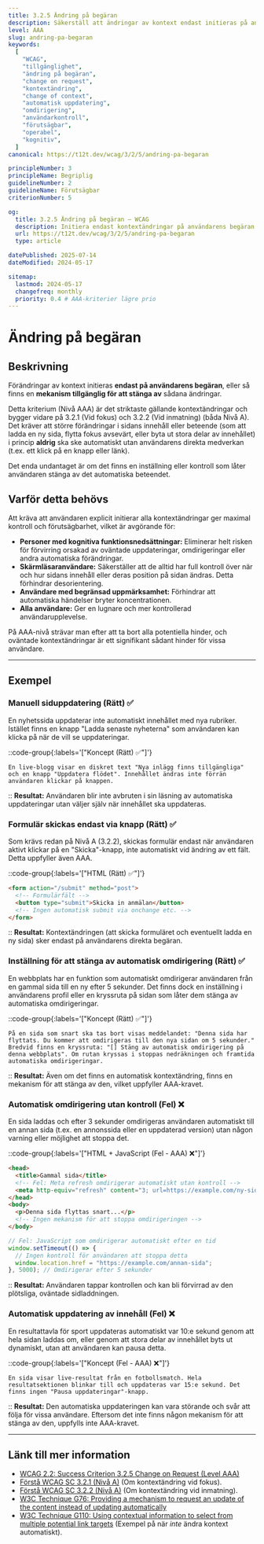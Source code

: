 ```yaml
---
title: 3.2.5 Ändring på begäran
description: Säkerställ att ändringar av kontext endast initieras på användarens begäran, eller att en mekanism finns för att stänga av sådana ändringar.
level: AAA
slug: andring-pa-begaran
keywords:
  [
    "WCAG",
    "tillgänglighet",
    "ändring på begäran",
    "change on request",
    "kontextändring",
    "change of context",
    "automatisk uppdatering",
    "omdirigering",
    "användarkontroll",
    "förutsägbar",
    "operabel",
    "kognitiv",
  ]
canonical: https://t12t.dev/wcag/3/2/5/andring-pa-begaran

principleNumber: 3
principleName: Begriplig
guidelineNumber: 2
guidelineName: Förutsägbar
criterionNumber: 5

og:
  title: 3.2.5 Ändring på begäran – WCAG
  description: Initiera endast kontextändringar på användarens begäran eller erbjud ett sätt att stänga av dem.
  url: https://t12t.dev/wcag/3/2/5/andring-pa-begaran
  type: article

datePublished: 2025-07-14
dateModified: 2024-05-17

sitemap:
  lastmod: 2024-05-17
  changefreq: monthly
  priority: 0.4 # AAA-kriterier lägre prio
---
```


# Ändring på begäran

## Beskrivning

Förändringar av kontext initieras **endast på användarens begäran**, eller så finns en **mekanism tillgänglig för att stänga av** sådana ändringar.

Detta kriterium (Nivå AAA) är det striktaste gällande kontextändringar och bygger vidare på 3.2.1 (Vid fokus) och 3.2.2 (Vid inmatning) (båda Nivå A). Det kräver att större förändringar i sidans innehåll eller beteende (som att ladda en ny sida, flytta fokus avsevärt, eller byta ut stora delar av innehållet) i princip **aldrig** ska ske automatiskt utan användarens direkta medverkan (t.ex. ett klick på en knapp eller länk).

Det enda undantaget är om det finns en inställning eller kontroll som låter användaren stänga av det automatiska beteendet.

## Varför detta behövs

Att kräva att användaren explicit initierar alla kontextändringar ger maximal kontroll och förutsägbarhet, vilket är avgörande för:

- **Personer med kognitiva funktionsnedsättningar:** Eliminerar helt risken för förvirring orsakad av oväntade uppdateringar, omdirigeringar eller andra automatiska förändringar.
- **Skärmläsaranvändare:** Säkerställer att de alltid har full kontroll över när och hur sidans innehåll eller deras position på sidan ändras. Detta förhindrar desorientering.
- **Användare med begränsad uppmärksamhet:** Förhindrar att automatiska händelser bryter koncentrationen.
- **Alla användare:** Ger en lugnare och mer kontrollerad användarupplevelse.

På AAA-nivå strävar man efter att ta bort alla potentiella hinder, och oväntade kontextändringar är ett signifikant sådant hinder för vissa användare.

---

## Exempel

### Manuell siduppdatering (Rätt) ✅

En nyhetssida uppdaterar inte automatiskt innehållet med nya rubriker. Istället finns en knapp "Ladda senaste nyheterna" som användaren kan klicka på när de vill se uppdateringar.

::code-group{:labels='["Koncept (Rätt) ✅"]'}

```text [Beskrivning]
En live-blogg visar en diskret text "Nya inlägg finns tillgängliga" och en knapp "Uppdatera flödet". Innehållet ändras inte förrän användaren klickar på knappen.
```

::
**Resultat:** Användaren blir inte avbruten i sin läsning av automatiska uppdateringar utan väljer själv när innehållet ska uppdateras.

### Formulär skickas endast via knapp (Rätt) ✅

Som krävs redan på Nivå A (3.2.2), skickas formulär endast när användaren aktivt klickar på en "Skicka"-knapp, inte automatiskt vid ändring av ett fält. Detta uppfyller även AAA.

::code-group{:labels='["HTML (Rätt) ✅"]'}

```html showLineNumbers
<form action="/submit" method="post">
  <!-- Formulärfält -->
  <button type="submit">Skicka in anmälan</button>
  <!-- Ingen automatisk submit via onchange etc. -->
</form>
```

::
**Resultat:** Kontextändringen (att skicka formuläret och eventuellt ladda en ny sida) sker endast på användarens direkta begäran.

### Inställning för att stänga av automatisk omdirigering (Rätt) ✅

En webbplats har en funktion som automatiskt omdirigerar användaren från en gammal sida till en ny efter 5 sekunder. Det finns dock en inställning i användarens profil eller en kryssruta på sidan som låter dem stänga av automatiska omdirigeringar.

::code-group{:labels='["Koncept (Rätt) ✅"]'}

```text [Beskrivning]
På en sida som snart ska tas bort visas meddelandet: "Denna sida har flyttats. Du kommer att omdirigeras till den nya sidan om 5 sekunder." Bredvid finns en kryssruta: "[] Stäng av automatisk omdirigering på denna webbplats". Om rutan kryssas i stoppas nedräkningen och framtida automatiska omdirigeringar.
```

::
**Resultat:** Även om det finns en automatisk kontextändring, finns en mekanism för att stänga av den, vilket uppfyller AAA-kravet.

### Automatisk omdirigering utan kontroll (Fel) ❌

En sida laddas och efter 3 sekunder omdirigeras användaren automatiskt till en annan sida (t.ex. en annonssida eller en uppdaterad version) utan någon varning eller möjlighet att stoppa det.

::code-group{:labels='["HTML + JavaScript (Fel - AAA) ❌"]'}

```html showLineNumbers
<head>
  <title>Gammal sida</title>
  <!-- Fel: Meta refresh omdirigerar automatiskt utan kontroll -->
  <meta http-equiv="refresh" content="3; url=https://example.com/ny-sida" />
</head>
<body>
  <p>Denna sida flyttas snart...</p>
  <!-- Ingen mekanism för att stoppa omdirigeringen -->
</body>
```

```javascript showLineNumbers
// Fel: JavaScript som omdirigerar automatiskt efter en tid
window.setTimeout(() => {
  // Ingen kontroll för användaren att stoppa detta
  window.location.href = "https://example.com/annan-sida";
}, 5000); // Omdirigerar efter 5 sekunder
```

::
**Resultat:** Användaren tappar kontrollen och kan bli förvirrad av den plötsliga, oväntade sidladdningen.

### Automatisk uppdatering av innehåll (Fel) ❌

En resultattavla för sport uppdateras automatiskt var 10:e sekund genom att hela sidan laddas om, eller genom att stora delar av innehållet byts ut dynamiskt, utan att användaren kan pausa detta.

::code-group{:labels='["Koncept (Fel - AAA) ❌"]'}

```text [Beskrivning]
En sida visar live-resultat från en fotbollsmatch. Hela resultatsektionen blinkar till och uppdateras var 15:e sekund. Det finns ingen "Pausa uppdateringar"-knapp.
```

::
**Resultat:** Den automatiska uppdateringen kan vara störande och svår att följa för vissa användare. Eftersom det inte finns någon mekanism för att stänga av den, uppfylls inte AAA-kravet.

---

## Länk till mer information

- [WCAG 2.2: Success Criterion 3.2.5 Change on Request (Level AAA)](https://www.w3.org/WAI/WCAG22/Understanding/change-on-request.html)
- [Förstå WCAG SC 3.2.1 (Nivå A)](https://www.w3.org/WAI/WCAG22/Understanding/on-focus.html) (Om kontextändring vid fokus).
- [Förstå WCAG SC 3.2.2 (Nivå A)](https://www.w3.org/WAI/WCAG22/Understanding/on-input.html) (Om kontextändring vid inmatning).
- [W3C Technique G76: Providing a mechanism to request an update of the content instead of updating automatically](https://www.w3.org/WAI/WCAG22/Techniques/general/G76)
- [W3C Technique G110: Using contextual information to select from multiple potential link targets](https://www.w3.org/WAI/WCAG22/Techniques/general/G110) (Exempel på när _inte_ ändra kontext automatiskt).

